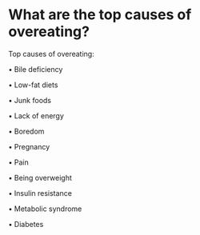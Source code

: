 # What are the top causes of overeating?

Top causes of overeating:

• Bile deficiency

• Low-fat diets

• Junk foods

• Lack of energy

• Boredom

• Pregnancy

• Pain

• Being overweight

• Insulin resistance

• Metabolic syndrome

• Diabetes